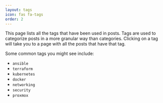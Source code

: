 ```yaml
---
layout: tags
icon: fas fa-tags
order: 2
---
```


This page lists all the tags that have been used in posts. Tags are used to categorize posts in a more granular way than categories. Clicking on a tag will take you to a page with all the posts that have that tag.

Some common tags you might see include:

- `ansible`
- `terraform`
- `kubernetes`
- `docker`
- `networking`
- `security`
- `proxmox`
